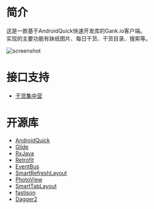 # 简介
这是一款基于AndroidQuick快速开发库的Gank.io客户端。  
实现的主要功能有妹纸图片、每日干货、干货目录、搜索等。

![screenshot](https://github.com/ddnosh/githubusercontent/blob/master/image/android-quickgank.jpg?raw=true)

#  接口支持
- [干货集中营](http://gank.io)

# 开源库
- [AndroidQuick](https://github.com/ddnosh/AndroidQuick)
- [Glide](https://github.com/bumptech/glide)
- [RxJava](https://github.com/ReactiveX/RxJava)
- [Retrofit](https://github.com/square/retrofit)
- [EventBus](https://github.com/greenrobot/EventBus)
- [SmartRefreshLayout](https://github.com/scwang90/SmartRefreshLayout)
- [PhotoView](https://github.com/chrisbanes/PhotoView)
- [SmartTabLayout](https://github.com/ogaclejapan/SmartTabLayout)
- [fastjson](https://github.com/alibaba/fastjson)
- [Dagger2](https://google.github.io/dagger)

